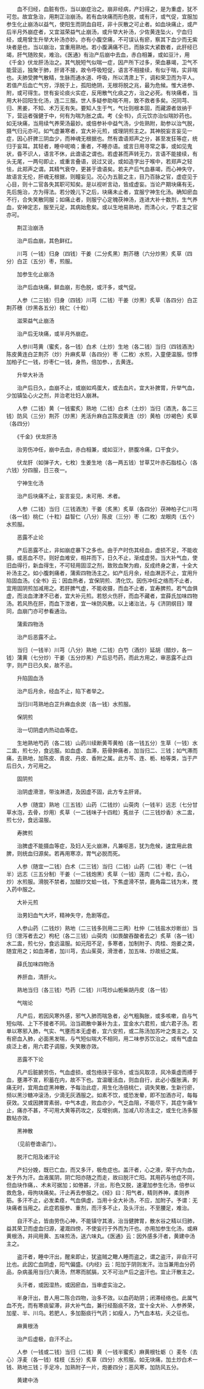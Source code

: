 <!-- { "loadSidebar": true } -->
　　血不归经，血脏有伤，当以崩症治之。崩非经病，产妇得之，是为重虚，犹不可忽。故宜急治，用荆芷治崩汤。若有血块痛而形色脱，或有汗，或气促，宜服加参生化止崩汤以益气，使阳生而阴血自旺，非十灰散之可止者。如血块痛止，或产后半月外崩症者，又宜滋荣益气止崩汤，或升举大补汤，少佐黄连坠火，宁血归经，或用曾生升举大补汤亦妙。亦有小腹空痛，不可误认有瘀，察其下血少而无紫块者是也，当以崩治，宜重用熟地。若小腹满痛不已，而脉实大紧数者，此肝经已竭，肝气随败矣，难治。《医通》有治产后崩中去血，赤白相兼，或如豆汁，用《千金》伏龙肝汤治之。其气脱短气似喘一症，因产所下过多，荣血暴竭，卫气不能营运，独聚于肺，肝肾不接，故令呼吸短促，语言不相接续，有似于喘，实非喘也。夫肺受脾气散精，生脉而通水道、呼吸，所以清肃上下，调和荣卫而为平人。若值产后血亡气穷，浮脱于上，孤阳绝阴，无根将脱之兆，最为危候。惟大进参、附，或可得生。世有妄论痰火实症，反用散气化痰之方，治之必死。有块痛者，当用大补回阳生化汤，连二三服。世人多疑参助喘不用，致不救者多矣。况同芎、归、黑姜，不知、术万无有失。要知人生于气，气壮则根本固，而藏源者敛纳于下，营运者强健于中，何有为喘为胀之虞。考《全书》，贞元饮亦治似喘妙药也。如无块痛，当用续气养荣汤最妙。或倍参补中益气汤，少佐熟附，助参以治气脱，摄气归元亦可。如气虚兼寒者，宜大补元煎，或理阴煎主之。其神脱妄言妄见一症，因心肝脾三阴血少，而神魂无根据也。然有谵语郑声之分，甚至发狂等症，统归于妄耳。其轻者，睡中呢喃；重者，不睡亦语。或言日用寻常之事，或如见鬼状，昏不识人，语言不休，此谵语之谓也。若虚甚而声转无力，言语不能接续，有头无尾，一两句即止，或重言叠语，说过又说，或如造字出于喉中，若郑声之轻怯，此郑声之谓。其精气衰夺，更甚于谵语矣。若夫产后气血暴竭，而心神失守，故语言无伦，肝魂无根据，则瞳妄见。况心为五脏之主，目乃百脉之官，虚症见于心目，则十二官各失其职可知矣。是以视听言动，皆成虚妄。当论产期块痛有无，先后施治，方为得法。若分娩儿下之后，块痛未止者，宜服宁神生化汤。确知瘀血不行，合失笑散同服；如痛止者，则服宁心定魄茯神汤，连进大补十数剂，生气养血，安神定志，服至元足，其病始愈矣。或以生地易熟地，而清心火，宁君主之官亦可。

　　荆芷治崩汤

　　治产后血崩，其色鲜红。

　　川芎（一钱）归身（四钱）干姜（二分炙黑）荆芥穗（六分炒黑）炙草（四分）白芷（五分）枣，煎服。

　　加参生化止崩汤

　　治产后血块痛，鲜血崩，形色脱，或汗多，或气促。

　　人参（二三钱）归身（四钱）川芎（二钱）干姜（炒黑）炙草（各四分）白芷荆芥穗（炒黑各五分）桃仁（十粒）

　　滋荣益气止崩汤

　　治产后无块痛，或半月外崩症。

　　人参川芎黄（蜜炙，各一钱）白术（土炒）生地（各二钱）当归（四钱酒洗）陈皮黄连白芷荆芥（炒）升麻炙草（各四分）枣（二枚）水煎，入童便温服。惊悸加柏子仁一钱，炒枣仁一钱，身热，倍加参、，去黄连。

　　升举大补汤

　　治产后日久，血崩不止，或崩如鸡蛋大，或去血片。宜大补脾胃，升举气血，少加镇坠心火之剂，并治老壮妇人崩淋。

　　人参（二钱）黄（一钱蜜炙）熟地（二钱）白术（土炒）当归（酒洗，各二三钱）防风（三分）荆芥（炒黑）羌活升麻白芷陈皮黄连（炒）黄柏（炒褐色）炙草（各四分）

　　《千金》伏龙肝汤

　　治劳伤冲任，崩中去血，赤白相兼，或如豆汁，脐腹冷痛，口干食少。

　　伏龙肝（如弹子大，七枚）生姜生地（各一两五钱）甘草艾叶赤石脂桂心（各六钱）分四服，日三夜一。

　　宁神生化汤

　　治产后块痛不止，妄言妄见，未可用、术者。

　　人参（二钱）当归（三钱酒洗）干姜（炙黑）炙草（各四分）茯神柏子仁川芎（各一钱）桃仁（十粒）益智仁（八分）陈皮（三分）枣（二枚）龙眼肉（五个）水煎服。

　　恶露不止论 

　　产后恶露不止，非如崩症暴下之多也。由于产时伤其经血，虚损不足，不能收摄，或恶血不尽，则好血难安，相并而下，日久不止，渐成虚劳。当大补气血，使旧血得行，新血得生，不可轻用固涩之剂，致败血聚为瘕，反成终身之害，十全大补汤主之。如小腹刺痛者，蒲索四物汤主之。如产后月余，经血淋沥不止，宜用升陷固血汤。《全书》云：因血热者，宜保阴煎、清化饮。因伤冲任之络而不止者，宜用固阴煎加减用之。若肝脾气虚，不能收摄，而血不止者，宜寿脾煎。若气血俱虚，而淡血津津不已者，宜大补元煎。若怒火伤肝，而血不藏者，宜薛氏加味四物汤。若风热在肝，而血下泄者，宜一味防风散。以上诸治法，与《济阴纲目》理同，血崩门亦可参看通治。

　　蒲索四物汤

　　治产后恶露不止。

　　当归（一钱半）川芎（八分）熟地（二钱）白芍（酒炒）延胡（醋炒，各一钱）蒲黄（七分炒）干姜（五分炒黑）产后忌芍药，而此方用之，审恶露不止四字，则产日已久矣，故不忌。

　　升陷固血汤

　　治产后月余，经血不止，陷下者举之。

　　当归川芎熟地白芷升麻血余炭（各一钱）水煎服。

　　保阴煎

　　治一切阴虚内热动血等症。

　　生地熟地芍药（各二钱）山药川续断黄芩黄柏（各一钱五分）生草（一钱）水二盅，煎七分，食远服。如血虚、血滞，筋骨肿痛者，加当归二、三钱；如气滞而痛，去熟地，加陈皮、青皮、丹皮、香附之属。此方芩、连、栀、柏等类，当于产后日久，方可用之。

　　固阴煎

　　治阴虚滑泄，带浊淋遗，及因虚不固，此方专主肝肾。

　　人参（随宜）熟地（三五钱）山药（二钱炒）山萸肉（一钱半）远志（七分甘草水泡，去骨，炒用）炙草（一二钱味子十四粒）菟丝子（二三钱炒香）水二盅，煎七分，食远温服。

　　寿脾煎

　　治脾虚不能摄血等症，及妇人无火崩淋，凡兼呕恶，犹为危候，速宜用此救脾，则统血归源矣。若再用寒凉，胃气必脱而死。

　　人参（随宜一二钱）白术（二三钱）当归（二钱）山药（二钱）枣仁（一钱半）远志（三五分制）干姜（一二钱炮黑）炙草（一钱）莲肉（二十粒，去心，炒）水煎服。滑脱不禁者，加醋炒文蛤一钱，下焦虚滑不禁，鹿角霜二钱为末，搅入药中服之。

　　大补元煎

　　治男妇血气大坏，精神失守，危剧等症。

　　人参山药（二钱炒）熟地（二三钱多则用二三两）杜仲（二钱盐水炒断丝）当归（泄泻者去之）枸杞（各二三钱）山萸肉（如畏酸吞酸者去之）炙草（各一钱）水二盅，煎七分，食远温服。如元阳不足，多寒者，加制附子、肉桂、炮姜之类，随宜用之；如血滞者，加川芎，去山茱萸，滑泄者，加五味、炒故纸之属。

　　薛氏加味四物汤

　　养肝血，清肝火。

　　熟地当归（各三钱）芍药（二钱）川芎炒山栀柴胡丹皮（各一钱） 

　　气喘论 

　　凡产后，若因风寒外感，邪气入肺而喘急者，必气粗胸胀，或多咳嗽，自与气短似喘、上下不接者不同。治当疏散中兼补为主，宜金水六君煎，或六君子汤。若单以寒邪入肺，气实、气壅而本无虚者，宜六安煎，或二陈汤加苏叶之类主之。又有瘀血入肺，必面黑发喘，与气短似喘大不相同，用二味参苏饮治之。或有气虚血痰泛上者，用六君子调服，失笑散亦效。

　　恶露不下论 

　　凡产后脏腑劳伤，气血虚损，或包络挟于宿冷，或当风取凉，风冷乘虚而搏于血，壅滞不宣，积蓄在内，故不下也。宜温暖活血，则血自行，此必小腹胀满，刺痛无时，宜用血症黑神散，予每治此症，用生化汤倍桃仁，调失笑散，生新行瘀，频以黑沙糖冲滚汤，少滴无灰酒服之。如素不饮，或恐发晕，即不加酒亦可，每每获效。又或因脾胃素弱，中气本虚，败血亦少，气乏血阻，不能尽下，其症乍痛乍止，痛亦不甚，不可用大黄等药攻之，反增别病，加减八珍汤主之，或生化汤多服数帖亦效。

　　黑神散

　　（见前卷谵语门）。

　　脱汗亡阳及诸汗论 

　　产妇分娩，既已亡血，而又多汗，极危症也。盖汗者，心之液，荣于内为血，发于外为汗。血液属阴，阴亡阳亦随之而走，故曰脱汗亡阳。其用药与他症不同，但血块作痛，、术未可据加；如倦甚，汗出，形色又脱，速灌加参生化汤，倍参以救危急，毋拘块痛矣。汗止再去参服之。《经》曰：阳气者，精则养神，柔则养筋。多汗不止，必发柔痉，气血俱虚，当用十全大补汤，不应，加附子。予谓：无块痛者当用之。此症若服参、重剂，而汗多不止，及头汗出，不至腰足，难治。

　　自汗不止，皆由劳伤心神，不能镇守其液，治当健脾胃，散水谷之精以归肺，益其荣卫而虚血归源，灌溉四傍，不使妄行于外而为汗也。亦用加参生化汤，或麻黄根汤，并间用黄、五味煎汤，送六味丸。《医通》云：因外感多汗者，黄建中汤主之。

　　盗汗者，睡中汗出，醒来即止，犹盗贼之瞰人睡而盗之，谓之盗汗，非自汗可比也。此因亡血阴虚，阳气偏盛。《内经》云：阳加于阴则发汗。治当兼用血分药品，杂病虽用当归六黄汤，然寒而腻膈，又不可治产后之盗汗也。宜止汗散主之。

　　头汗者，或因湿热，或因瘀血，当审虚实治之。

　　半身汗出，昔人用二陈合四物，治多不效。以血药助阴；闭滞经络也。此属气血不充，而有寒痰留滞，非大补气血，兼行经豁痰不效，宜十全大补、人参养荣，加星、半、川乌。若肥人，多加豁痰行气药；如瘦人，乃气血本枯，夭之征也。

　　麻黄根汤

　　治产后虚极，自汗不止。

　　人参（一钱或二钱）当归（二钱）黄（一钱半蜜炙）麻黄根牡蛎（）麦冬（去心）浮麦（各一钱）桂枝（五分）炙草（四分）水煎服。如无块痛，加土炒白术一钱、熟地三钱；手足冷，加熟附子一片，炮姜四分；恶风寒，加防风五分。

　　黄建中汤

